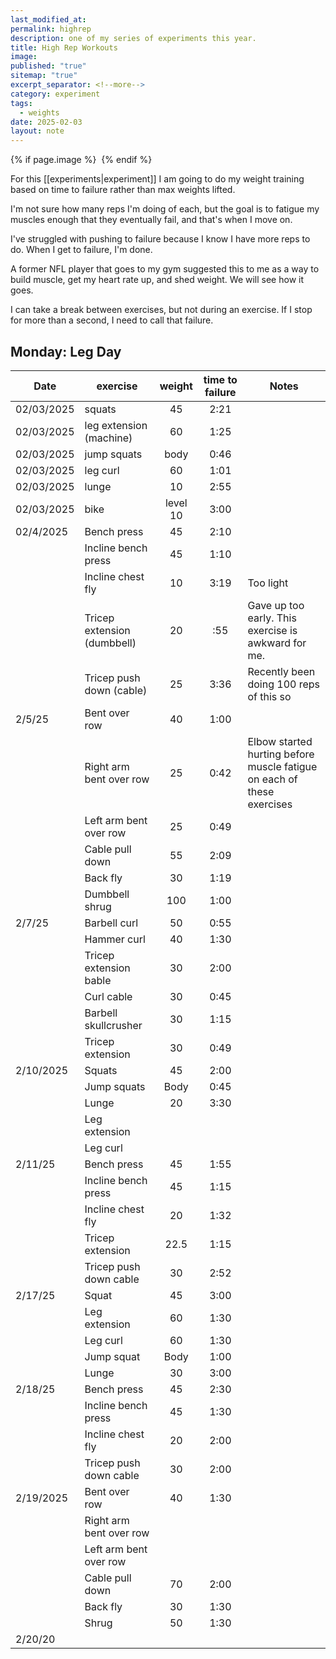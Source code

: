 ```yaml
---
last_modified_at: 
permalink: highrep
description: one of my series of experiments this year.
title: High Rep Workouts
image: 
published: "true"
sitemap: "true"
excerpt_separator: <!--more-->
category: experiment
tags:
  - weights
date: 2025-02-03
layout: note
---
```



{% if page.image %} <img src="{{ page.image }}" alt=""> {% endif %}

For this [[experiments|experiment]] I am going to do my weight training based on time to failure rather than max weights lifted. 

I'm not sure how many reps I'm doing of each, but the goal is to fatigue my muscles enough that they eventually fail, and that's when I move on. 

I've struggled with pushing to failure because I know I have more reps to do. When I get to failure, I'm done. 

A former NFL player that goes to my gym suggested this to me as a way to build muscle, get my heart rate up, and shed weight. We will see how it goes. 

I can take a break between exercises, but not during an exercise. If I stop for more than a second, I need to call that failure. 

## Monday: Leg Day

| Date       | exercise                    |  weight  | time to failure | Notes                                                                  |
| ---------- | --------------------------- | :------: | :-------------: | ---------------------------------------------------------------------- |
| 02/03/2025 | squats                      |    45    |      2:21       |                                                                        |
| 02/03/2025 | leg extension (machine)     |    60    |      1:25       |                                                                        |
| 02/03/2025 | jump squats                 |   body   |      0:46       |                                                                        |
| 02/03/2025 | leg curl                    |    60    |      1:01       |                                                                        |
| 02/03/2025 | lunge                       |    10    |      2:55       |                                                                        |
| 02/03/2025 | bike                        | level 10 |      3:00       |                                                                        |
| 02/4/2025  | Bench press                 |    45    |      2:10       |                                                                        |
|            | Incline bench press         |    45    |      1:10       |                                                                        |
|            | Incline chest fly           |    10    |      3:19       | Too light                                                              |
|            | Tricep extension (dumbbell) |    20    |       :55       | Gave up too early. This exercise is awkward for me.                    |
|            | Tricep push down (cable)    |    25    |      3:36       | Recently been doing 100 reps of this so                                |
| 2/5/25     | Bent over row               |    40    |      1:00       |                                                                        |
|            | Right arm bent over row     |    25    |      0:42       | Elbow started hurting before muscle fatigue on each of these exercises |
|            | Left arm bent over row      |    25    |      0:49       |                                                                        |
|            | Cable pull down             |    55    |      2:09       |                                                                        |
|            | Back fly                    |    30    |      1:19       |                                                                        |
|            | Dumbbell shrug              |   100    |      1:00       |                                                                        |
| 2/7/25     | Barbell curl                |    50    |      0:55       |                                                                        |
|            | Hammer curl                 |    40    |      1:30       |                                                                        |
|            | Tricep extension bable      |    30    |      2:00       |                                                                        |
|            | Curl cable                  |    30    |      0:45       |                                                                        |
|            | Barbell skullcrusher        |    30    |      1:15       |                                                                        |
|            | Tricep extension            |    30    |      0:49       |                                                                        |
| 2/10/2025  | Squats                      |    45    |      2:00       |                                                                        |
|            | Jump squats                 |   Body   |      0:45       |                                                                        |
|            | Lunge                       |    20    |      3:30       |                                                                        |
|            | Leg extension               |          |                 |                                                                        |
|            | Leg curl                    |          |                 |                                                                        |
| 2/11/25    | Bench press                 |    45    |      1:55       |                                                                        |
|            | Incline bench press         |    45    |      1:15       |                                                                        |
|            | Incline chest fly           |    20    |      1:32       |                                                                        |
|            | Tricep extension            |   22.5   |      1:15       |                                                                        |
|            | Tricep push down cable      |    30    |      2:52       |                                                                        |
| 2/17/25    | Squat                       |    45    |      3:00       |                                                                        |
|            | Leg extension               |    60    |      1:30       |                                                                        |
|            | Leg curl                    |    60    |      1:30       |                                                                        |
|            | Jump squat                  |   Body   |      1:00       |                                                                        |
|            | Lunge                       |    30    |      3:00       |                                                                        |
| 2/18/25    | Bench press                 |    45    |      2:30       |                                                                        |
|            | Incline bench press         |    45    |      1:30       |                                                                        |
|            | Incline chest fly           |    20    |      2:00       |                                                                        |
|            | Tricep push down cable      |    30    |      2:00       |                                                                        |
| 2/19/2025  | Bent over row               |    40    |      1:30       |                                                                        |
|            | Right arm bent over row     |          |                 |                                                                        |
|            | Left arm bent over row      |          |                 |                                                                        |
|            | Cable pull down             |    70    |      2:00       |                                                                        |
|            | Back fly                    |    30    |      1:30       |                                                                        |
|            | Shrug                       |    50    |      1:30       |                                                                        |
| 2/20/20    |                             |          |                 |                                                                        |
